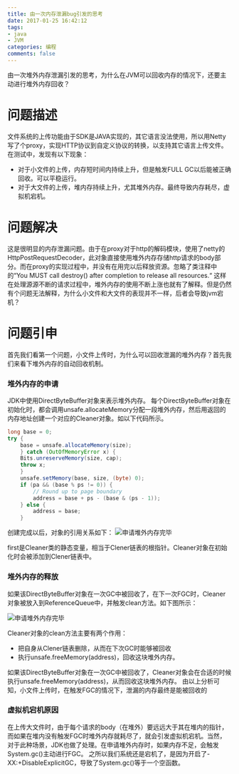 ```yaml
---
title: 由一次内存泄漏bug引发的思考
date: 2017-01-25 16:42:12
tags:
- java
- JVM
categories: 编程
comments: false
---
```

由一次堆外内存泄漏引发的思考，为什么在JVM可以回收内存的情况下，还要主动进行堆外内存回收？
<!--more-->

# 问题描述
文件系统的上传功能由于SDK是JAVA实现的，其它语言没法使用，所以用Netty写了个proxy，实现HTTP协议到自定义协议的转换，以支持其它语言上传文件。在测试中，发现有以下现象：

* 对于小文件的上传，内存短时间内持续上升，但是触发FULL GC以后能被正确回收。可以平稳运行。
* 对于大文件的上传，堆内存持续上升，尤其堆外内存。最终导致内存耗尽，虚拟机宕机。

# 问题解决

这是很明显的内存泄漏问题。由于在proxy对于http的解码模块，使用了netty的HttpPostRequestDecoder，此对象直接使用堆外内存存储http请求的body部分。而在proxy的实现过程中，并没有在用完以后释放资源。忽略了类注释中的“You MUST call destroy() after completion to release all resources.“
这样在处理源源不断的请求过程中，堆外内存的使用不断上涨也就有了解释。但是仍然有个问题无法解释，为什么小文件和大文件的表现并不一样，后者会导致jvm宕机？

# 问题引申

首先我们看第一个问题，小文件上传时，为什么可以回收泄漏的堆外内存？首先我们来看下堆外内存的自动回收机制。

### 堆外内存的申请
JDK中使用DirectByteBuffer对象来表示堆外内存。
每个DirectByteBuffer对象在初始化时，都会调用unsafe.allocateMemory分配一段堆外内存，然后用返回的内存地址创建一个对应的Cleaner对象。如以下代码所示。

```java
long base = 0;
try {
	base = unsafe.allocateMemory(size);
	} catch (OutOfMemoryError x) {
    Bits.unreserveMemory(size, cap);
    throw x;
    }
    unsafe.setMemory(base, size, (byte) 0);
    if (pa && (base % ps != 0)) {
        // Round up to page boundary
        address = base + ps - (base & (ps - 1));
    } else {
        address = base;
    }
```
创建完成以后，对象的引用关系如下：
![申请堆外内存完毕](http://ovor60v7j.bkt.clouddn.com/%E7%94%B3%E8%AF%B7%E5%A0%86%E5%A4%96%E5%86%85%E5%AD%98.png)

first是Cleaner类的静态变量，相当于Clener链表的根指针。Cleaner对象在初始化时会被添加到Clener链表中。

### 堆外内存的释放

如果该DirectByteBuffer对象在一次GC中被回收了，在下一次FGC时，Cleaner对象被放入到ReferenceQueue中，并触发clean方法。如下图所示：

![申请堆外内存完毕](http://ovor60v7j.bkt.clouddn.com/%E5%9B%9E%E6%94%B6%E5%A0%86%E5%A4%96%E5%86%85%E5%AD%98.png)

Cleaner对象的clean方法主要有两个作用：

* 把自身从Clener链表删除，从而在下次GC时能够被回收
* 执行unsafe.freeMemory(address)，回收这块堆外内存。

如果该DirectByteBuffer对象在一次GC中被回收了，Cleaner对象会在合适的时候执行unsafe.freeMemory(address)，从而回收这块堆外内存。
由以上分析可知，小文件上传时，在触发FGC的情况下，泄漏的内存最终是能被回收的

### 虚拟机宕机原因

在上传大文件时，由于每个请求的body（在堆外）要远远大于其在堆内的指针，而如果在堆内没有触发FGC时堆外内存就耗尽了，就会引发虚拟机宕机。当然，对于此种场景，JDK也做了处理。在申请堆外内存时，如果内存不足，会触发System.gc()主动进行FGC。
之所以我们系统还是宕机了，是因为开启了-XX:+DisableExplicitGC，导致了System.gc()等于一个空函数。